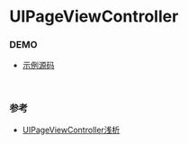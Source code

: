 # UIPageViewController

### DEMO

* [示例源码](UIPageViewControllerDemo)

<br>

### 参考

* [UIPageViewController浅析](http://blog.sina.com.cn/s/blog_7b9d64af0101c2zg.html)